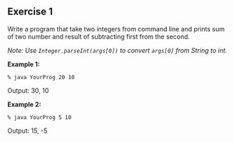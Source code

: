 ## Exercise 1
Write a program that take two integers from command line and prints sum of two number and result of subtracting first from the second.

*Note: Use `Integer.parseInt(args[0])` to convert ```args[0]``` from String to int.*

**Example 1:**
```
% java YourProg 20 10
```
Output: 30, 10

**Example 2:**
```
% java YourProg 5 10
```
Output: 15, -5
